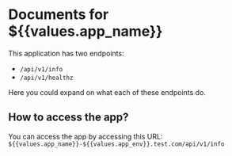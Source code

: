 # Documents for ${{values.app_name}}
This application has two endpoints:

-   `/api/v1/info`
-   `/api/v1/healthz`

Here you could expand on what each of these endpoints do.



## How to access the app?

You can access the app by accessing this URL: `${{values.app_name}}-${{values.app_env}}.test.com/api/v1/info`